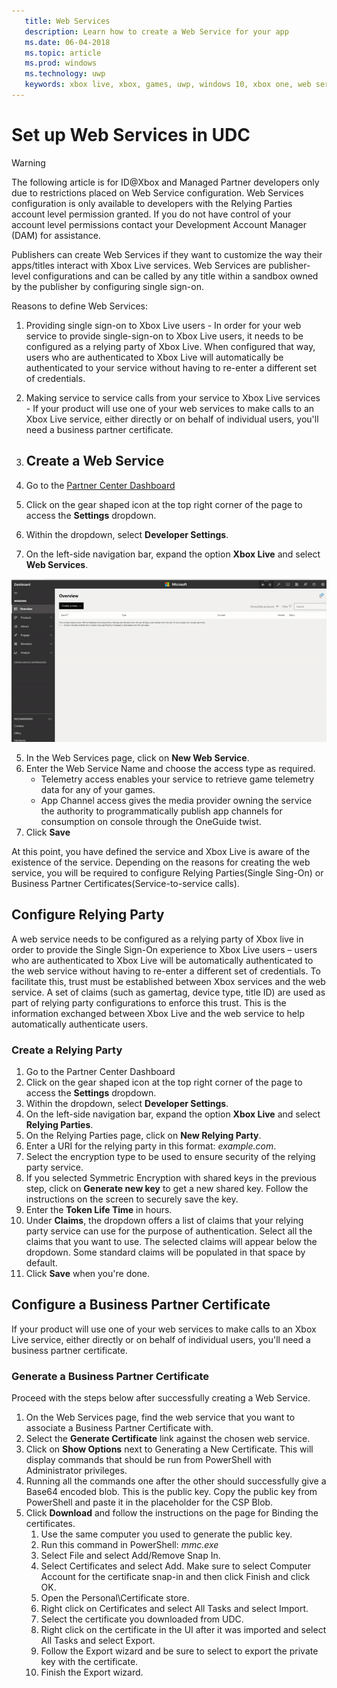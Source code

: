 ```yaml
---
   title: Web Services
   description: Learn how to create a Web Service for your app
   ms.date: 06-04-2018
   ms.topic: article
   ms.prod: windows
   ms.technology: uwp
   keywords: xbox live, xbox, games, uwp, windows 10, xbox one, web services
---
```


# Set up Web Services in UDC

> [!WARNING]
> The following article is for ID@Xbox and Managed Partner developers only due to restrictions placed on Web Service configuration. Web Services configuration is only available to developers with the Relying Parties account level permission granted. If you do not have control of your account level permissions contact your Development Account Manager (DAM) for assistance.

Publishers can create Web Services if they want to customize the way their apps/titles interact with Xbox Live services. Web Services are publisher-level configurations and can be called by any title within a sandbox owned by the publisher by configuring single sign-on.

Reasons to define Web Services:

1. Providing single sign-on to Xbox Live users - In order for your web service to provide single-sign-on to Xbox Live users, it needs to be configured as a relying party of Xbox Live. When configured that way, users who are authenticated to Xbox Live will automatically be authenticated to your service without having to re-enter a different set of credentials.
2. Making service to service calls from your service to Xbox Live services - If your product will use one of your web services to make calls to an Xbox Live service, either directly or on behalf of individual users, you'll need a business partner certificate.

1. ## Create a Web Service

1. Go to the [Partner Center Dashboard](https://partner.microsoft.com/dashboard/windows/overview)  
2. Click on the gear shaped icon at the top right corner of the page to access the **Settings** dropdown.
3. Within the dropdown, select **Developer Settings**.
4. On the left-side navigation bar, expand the option **Xbox Live** and select **Web Services**.

![web services gif ](../../images/dev-center/web-services/web-services.gif)

5. In the Web Services page, click on **New Web Service**.
6. Enter the Web Service Name and choose the access type as required.  
    * Telemetry access enables your service to retrieve game telemetry data for any of your games.
    * App Channel access gives the media provider owning the service the authority to programmatically publish app channels for consumption on console through the OneGuide twist.
7. Click **Save**

At this point, you have defined the service and Xbox Live is aware of the existence of the service. Depending on the reasons for creating the web service, you will be required to configure Relying Parties(Single Sing-On) or Business Partner Certificates(Service-to-service calls).  

## Configure Relying Party

A web service needs to be configured as a relying party of Xbox live in order to provide the Single Sign-On experience to Xbox Live users – users who are authenticated to Xbox Live will be automatically authenticated to the web service without having to re-enter a different set of credentials. To facilitate this, trust must be established between Xbox services and the web service. A set of claims (such as gamertag, device type, title ID) are used as part of relying party configurations to enforce this trust. This is the information exchanged between Xbox Live and the web service to help automatically authenticate users.

### Create a Relying Party

1. Go to the Partner Center Dashboard  
2. Click on the gear shaped icon at the top right corner of the page to access the **Settings** dropdown.
3. Within the dropdown, select **Developer Settings**.
4. On the left-side navigation bar, expand the option **Xbox Live** and select **Relying Parties**.
5. On the Relying Parties page, click on **New Relying Party**.
6. Enter a URI for the relying party in this format: *example.com*.
7. Select the encryption type to be used to ensure security of the relying party service.
8. If you selected Symmetric Encryption with shared keys in the previous step, click on **Generate new key** to get a new shared key. Follow the instructions on the screen to securely save the key.
9. Enter the **Token Life Time** in hours.
10. Under **Claims**, the dropdown offers a list of claims that your relying party service can use for the purpose of authentication. Select all the claims that you want to use. The selected claims will appear below the dropdown. Some standard claims will be populated in that space by default.
11. Click **Save** when you're done.  

## Configure a Business Partner Certificate

If your product will use one of your web services to make calls to an Xbox Live service, either directly or on behalf of individual users, you'll need a business partner certificate.

### Generate a Business Partner Certificate

Proceed with the steps below after successfully creating a Web Service.  

1. On the Web Services page, find the web service that you want to associate a Business Partner Certificate with.
2. Select the **Generate Certificate** link against the chosen web service.
3. Click on **Show Options** next to Generating a New Certificate. This will display commands that should be run from PowerShell with Administrator privileges.
4. Running all the commands one after the other should successfully give a Base64 encoded blob. This is the public key. Copy the public key from PowerShell and paste it in the placeholder for the CSP Blob.
5. Click **Download** and follow the instructions on the page for Binding the certificates.
    1. Use the same computer you used to generate the public key.
    2. Run this command in PowerShell: *mmc.exe*
    3. Select File and select Add/Remove Snap In.
    4. Select Certificates and select Add. Make sure to select Computer Account for the certificate snap-in and then click Finish and click OK.
    5. Open the Personal\Certificate store.
    6. Right click on Certificates and select All Tasks and select Import.
    7. Select the certificate you downloaded from UDC.
    8. Right click on the certificate in the UI after it was imported and select All Tasks and select Export.
    9. Follow the Export wizard and be sure to select to export the private key with the certificate.
    10. Finish the Export wizard.